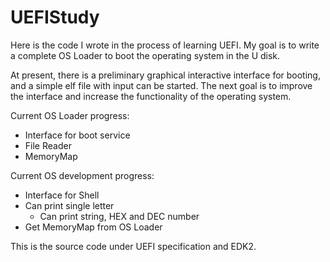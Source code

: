 # UEFIStudy
Here is the code I wrote in the process of learning UEFI. My goal is to write a complete OS Loader to boot the operating system in the U disk.

At present, there is a preliminary graphical interactive interface for booting, and a simple elf file with input can be started. The next goal is to improve the interface and increase the functionality of the operating system.

Current OS Loader progress:
* Interface for boot service
* File Reader
* MemoryMap

Current OS development progress:
* Interface for Shell
* Can print single letter
  * Can print string, HEX and DEC number
* Get MemoryMap from OS Loader

This is the source code under UEFI specification and EDK2.
